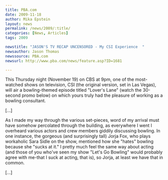 ```yaml
---
title: PBA.com
date: 2009-11-18
author: Mika Epstein
layout: news
permalink: /news/2009/:title/
categories: [News, Articles]
tags: 2009

newstitle: "JASON'S TV RECAP UNCENSORED - My CSI Experience  "
newsauthor: Jason Thomas  
newssource: PBA.com  
newsurl: http://www.pba.com/news/feature.asp?ID=1681  

---
```


This Thursday night (November 19) on CBS at 9pm, one of the most-watched shows on television, CSI (the original version, set in Las Vegas), will air a bowling-themed episode titled "Lover's Lane" (watch the 30-second promo below) on which yours truly had the pleasure of working as a bowling consultant.

[...]

As I made my way through the various set-pieces, word of my arrival must have somehow percolated through the building, as everywhere I went I overheard various actors and crew members giddily discussing bowling. In one instance, the gorgeous (and surprisingly tall) Jorja Fox, who plays workaholic Sara Sidle on the show, mentioned how she "hates" bowling because she "sucks at it." I pretty much feel the same way about acting (and those of you who've seen my show "Let's Go Bowling" would probably agree with me-that I suck at acting, that is), so Jorja, at least we have that in common.

[...]

